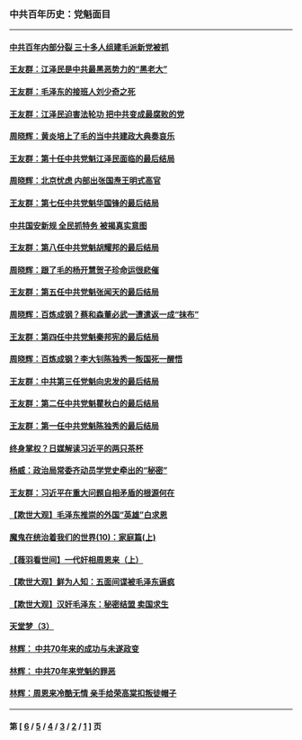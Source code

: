 ### 中共百年历史：党魁面目
---
#### [中共百年内部分裂 三十多人组建毛派新党被抓](../../pages/nf1176107/n13044023.md?06280430) 
#### [王友群：江泽民是中共最黑恶势力的“黑老大”](../../pages/nf1176107/n13022180.md?06280430) 
#### [王友群：毛泽东的接班人刘少奇之死](../../pages/nf1176107/n12991772.md?06280430) 
#### [王友群：江泽民迫害法轮功 把中共变成最腐败的党](../../pages/nf1176107/n12947347.md?06280430) 
#### [周晓辉：黄炎培上了毛的当中共建政大典奏哀乐](../../pages/nf1176107/n12942780.md?06280430) 
#### [王友群：第十任中共党魁江泽民面临的最后结局](../../pages/nf1176107/n12933748.md?06280430) 
#### [周晓辉：北京忧虑 内部出张国焘王明式高官](../../pages/nf1176107/n12931709.md?06280430) 
#### [王友群：第七任中共党魁华国锋的最后结局](../../pages/nf1176107/n12918457.md?06280430) 
#### [中共国安新规 全民抓特务 被揭真实意图](../../pages/nf1176107/n12911615.md?06280430) 
#### [王友群：第八任中共党魁胡耀邦的最后结局](../../pages/nf1176107/n12902918.md?06280430) 
#### [周晓辉：跟了毛的杨开慧贺子珍命运很悲催](../../pages/nf1176107/n12877804.md?06280430) 
#### [王友群：第五任中共党魁张闻天的最后结局](../../pages/nf1176107/n12865420.md?06280430) 
#### [周晓辉：百炼成钢？蔡和森董必武一遭遣返一成“抹布”](../../pages/nf1176107/n12854806.md?06280430) 
#### [王友群：第四任中共党魁秦邦宪的最后结局](../../pages/nf1176107/n12855290.md?06280430) 
#### [周晓辉：百炼成钢？李大钊陈独秀一叛国死一醒悟](../../pages/nf1176107/n12847981.md?06280430) 
#### [王友群：中共第三任党魁向忠发的最后结局](../../pages/nf1176107/n12840390.md?06280430) 
#### [王友群：第二任中共党魁瞿秋白的最后结局](../../pages/nf1176107/n12824710.md?06280430) 
#### [王友群：第一任中共党魁陈独秀的最后结局](../../pages/nf1176107/n12809869.md?06280430) 
#### [终身掌权？日媒解读习近平的两只茶杯](../../pages/nf1176107/n12805064.md?06280430) 
#### [杨威：政治局常委齐动员学党史牵出的“秘密”](../../pages/nf1176107/n12764642.md?06280430) 
#### [王友群：习近平在重大问题自相矛盾的根源何在](../../pages/nf1176107/n12499563.md?06280430) 
#### [【欺世大观】毛泽东推崇的外国“英雄”白求恩](../../pages/nf1176107/n12362005.md?06280430) 
#### [魔鬼在统治着我们的世界(10)：家庭篇(上)](../../pages/nf1176107/n10435448.md?06280430) 
#### [【薇羽看世间】一代奸相周恩来（上）](../../pages/nf1176107/n12401109.md?06280430) 
#### [【欺世大观】鲜为人知：五面间谍被毛泽东逼疯](../../pages/nf1176107/n12358513.md?06280430) 
#### [【欺世大观】汉奸毛泽东：秘密结盟 卖国求生](../../pages/nf1176107/n12356888.md?06280430) 
#### [天堂梦（3）](../../pages/nf1176107/n11798321.md?06280430) 
#### [林辉： 中共70年来的成功与未遂政变](../../pages/nf1176107/n11559430.md?06280430) 
#### [林辉： 中共70年来党魁的罪恶](../../pages/nf1176107/n11555284.md?06280430) 
#### [林辉：周恩来冷酷无情 亲手给荣高棠扣叛徒帽子](../../pages/nf1176107/n11428903.md?06280430) 

---
#### 第 [ [6](./6.md?06280430) / [5](./5.md?06280430) / [4](./4.md?06280430) / [3](./3.md?06280430) / [2](./2.md?06280430) / [1](./1.md?06280430) ] 页
